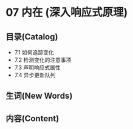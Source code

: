 # 07 内在 (深入响应式原理)

## 目录(Catalog)
- 7.1 如何追踪变化
- 7.2 检测变化的注意事项
- 7.3 声明响应式属性
- 7.4 异步更新队列


## 生词(New Words)



## 内容(Content)
